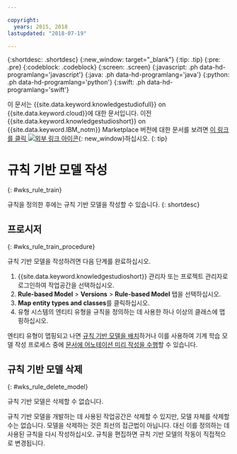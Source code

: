 ```yaml
---

copyright:
  years: 2015, 2018
lastupdated: "2018-07-19"

---
```


{:shortdesc: .shortdesc}
{:new_window: target="_blank"}
{:tip: .tip}
{:pre: .pre}
{:codeblock: .codeblock}
{:screen: .screen}
{:javascript: .ph data-hd-programlang='javascript'}
{:java: .ph data-hd-programlang='java'}
{:python: .ph data-hd-programlang='python'}
{:swift: .ph data-hd-programlang='swift'}

이 문서는 {{site.data.keyword.knowledgestudiofull}} on {{site.data.keyword.cloud}}에 대한 문서입니다. 이전 {{site.data.keyword.knowledgestudioshort}} on {{site.data.keyword.IBM_notm}} Marketplace 버전에 대한 문서를 보려면 [이 링크를 클릭 ![외부 링크 아이콘](../../icons/launch-glyph.svg "외부 링크 아이콘")](https://console.bluemix.net/docs/services/knowledge-studio/rule-annotator-model-create.html){: new_window}하십시오.
{: tip}

# 규칙 기반 모델 작성
{: #wks_rule_train}

규칙을 정의한 후에는 규칙 기반 모델을 작성할 수 있습니다.
{: shortdesc}

## 프로시저
{: #wks_rule_train_procedure}

규칙 기반 모델을 작성하려면 다음 단계를 완료하십시오.

1. {{site.data.keyword.knowledgestudioshort}} 관리자 또는 프로젝트 관리자로 로그인하여 작업공간을 선택하십시오.
1. **Rule-based Model** > **Versions** > **Rule-based Model** 탭을 선택하십시오. 
2. **Map entity types and classes**를 클릭하십시오.
3. 유형 시스템의 엔티티 유형을 규칙을 정의하는 데 사용한 하나 이상의 클래스에 맵핑하십시오.

  엔티티 유형이 맵핑되고 나면 [규칙 기반 모델을 배치](/docs/services/watson-knowledge-studio/rule-annotator-model-use.html)하거나 이를 사용하여 기계 학습 모델 작성 프로세스 중에 [문서에 어노테이션 미리 작성을 수행](/docs/services/watson-knowledge-studio/preannotation.html#wks_preannotrule)할 수 있습니다.

## 규칙 기반 모델 삭제
{: #wks_rule_delete_model}

규칙 기반 모델은 삭제할 수 없습니다.

규칙 기반 모델을 개발하는 데 사용된 작업공간은 삭제할 수 있지만, 모델 자체를 삭제할 수는 없습니다. 모델을 삭제하는 것은 최선의 접근법이 아닙니다. 대신 이를 정의하는 데 사용된 규칙을 다시 작성하십시오. 규칙을 편집하면 규칙 기반 모델의 작동이 직접적으로 변경됩니다.

